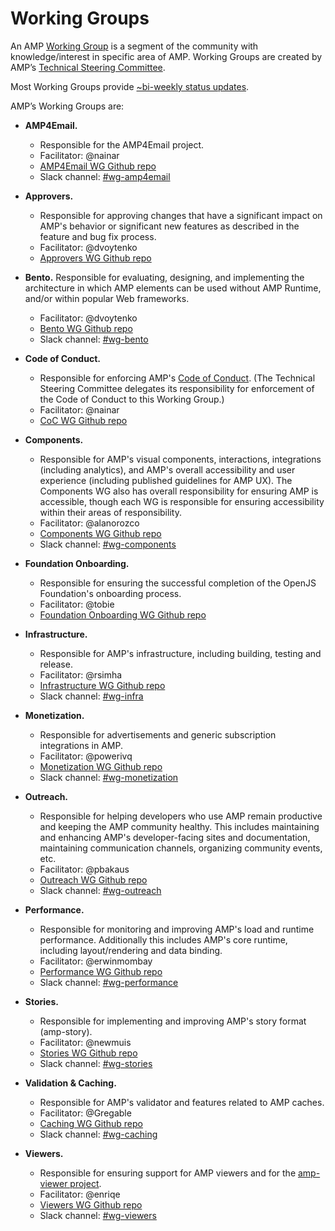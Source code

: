 # Working Groups


An AMP [Working Group](https://github.com/ampproject/meta/blob/master/GOVERNANCE.md#working-groups) is a segment of the community with knowledge/interest in specific area of AMP. Working Groups are created by AMP’s [Technical Steering Committee](https://github.com/ampproject/meta/blob/master/GOVERNANCE.md#technical-steering-committee-tsc).

Most Working Groups provide [~bi-weekly status updates](https://github.com/search?q=org%3Aampproject+label%3A%22Type%3A+Status+Update%22&type=Issues).

AMP’s Working Groups are:

* **AMP4Email.**
  * Responsible for the AMP4Email project.
  * Facilitator: @nainar
  * [AMP4Email WG Github repo](https://github.com/ampproject/wg-amp4email)
  * Slack channel: [#wg-amp4email](https://amphtml.slack.com/messages/wg-amp4email)

* **Approvers.**
  * Responsible for approving changes that have a significant impact on AMP's behavior or significant new features as described in the feature and bug fix process.
  * Facilitator: @dvoytenko
  * [Approvers WG Github repo](https://github.com/ampproject/wg-approvers)
  
* **Bento.**
Responsible for evaluating, designing, and implementing the architecture in which AMP elements can be used without AMP Runtime, and/or within popular Web frameworks.
  * Facilitator: @dvoytenko
  * [Bento WG Github repo](https://github.com/ampproject/wg-bento)
  * Slack channel: [#wg-bento](https://amphtml.slack.com/messages/wg-bento)
  
* **Code of Conduct.**
  * Responsible for enforcing AMP's [Code of Conduct](https://github.com/ampproject/meta/blob/master/CODE_OF_CONDUCT.md).  (The Technical Steering Committee delegates its responsibility for enforcement of the Code of Conduct to this Working Group.)
  * Facilitator: @nainar
  * [CoC WG Github repo](https://github.com/ampproject/wg-codeofconduct)

* **Components.**
  * Responsible for AMP's visual components, interactions, integrations (including analytics), and AMP's overall accessibility and user experience (including published guidelines for AMP UX). The Components WG also has overall responsibility for ensuring AMP is accessible, though each WG is responsible for ensuring accessibility within their areas of responsibility. 
  * Facilitator: @alanorozco
  * [Components WG Github repo](https://github.com/ampproject/wg-components)
  * Slack channel: [#wg-components](https://amphtml.slack.com/messages/wg-components)
  
* **Foundation Onboarding.**
  * Responsible for ensuring the successful completion of the OpenJS Foundation's onboarding process.
  * Facilitator: @tobie
  * [Foundation Onboarding WG Github repo](https://github.com/ampproject/wg-foundation-onboarding)
  
* **Infrastructure.**
  * Responsible for AMP's infrastructure, including building, testing and release.
  * Facilitator: @rsimha
  * [Infrastructure WG Github repo](https://github.com/ampproject/wg-infra)
  * Slack channel: [#wg-infra](https://amphtml.slack.com/messages/wg-infra)

* **Monetization.**
  * Responsible for advertisements and generic subscription integrations in AMP.
  * Facilitator: @powerivq
  * [Monetization WG Github repo](https://github.com/ampproject/wg-monetization)
  * Slack channel: [#wg-monetization](https://amphtml.slack.com/messages/wg-monetization)
  
* **Outreach.**
  * Responsible for helping developers who use AMP remain productive and keeping the AMP community healthy.  This includes maintaining and enhancing AMP's developer-facing sites and documentation, maintaining communication channels, organizing community events, etc.
  * Facilitator: @pbakaus
  * [Outreach WG Github repo](https://github.com/ampproject/wg-outreach)
  * Slack channel: [#wg-outreach](https://amphtml.slack.com/messages/wg-outreach)
  
* **Performance.**
  * Responsible for monitoring and improving AMP's load and runtime performance. Additionally this includes AMP's core runtime, including layout/rendering and data binding.
  * Facilitator: @erwinmombay
  * [Performance WG Github repo](https://github.com/ampproject/wg-performance)
  * Slack channel: [#wg-performance](https://amphtml.slack.com/messages/wg-performance)
  
* **Stories.**
  * Responsible for implementing and improving AMP's story format (amp-story).
  * Facilitator: @newmuis
  * [Stories WG Github repo](https://github.com/ampproject/wg-stories)
  * Slack channel: [#wg-stories](https://amphtml.slack.com/messages/wg-stories)
  
* **Validation & Caching.**
  * Responsible for AMP's validator and features related to AMP caches.
  * Facilitator: @Gregable
  * [Caching WG Github repo](https://github.com/ampproject/wg-caching)
  * Slack channel: [#wg-caching](https://amphtml.slack.com/messages/wg-caching)
  
* **Viewers.**
  * Responsible for ensuring support for AMP viewers and for the [amp-viewer project](https://github.com/ampproject/amp-viewer).
  * Facilitator: @enriqe
  * [Viewers WG Github repo](https://github.com/ampproject/wg-viewers)
  * Slack channel: [#wg-viewers](https://amphtml.slack.com/messages/wg-viewers)
